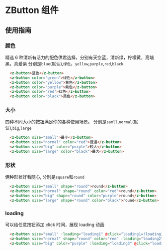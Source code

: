 # ZButton 组件

## 使用指南

### 颜色

精选 6 种清新有活力的配色供君选择，分别有天空蓝，清新绿，柠檬黄，高端黑，真爱紫
分别是`blue`(默认),`绿色`，`yellow`,`purple`,`red`,`black`

```html
  <z-button>蓝色</z-button>
  <z-button color="green">绿色</z-button>
  <z-button color="yellow">黄色</z-button>
  <z-button color="purple">紫色</z-button>
  <z-button color="red">红色</z-button>
  <z-button color="black">黑色</z-button>
```

### 大小

四种不同大小的按钮满足你的各种使用场景。
分别是`samll`,`normal`(默认),`big`,`large`

```html
  <z-button size="small">最小</z-button>
  <z-button size="normal" color="red">普通</z-button>
  <z-button size="big" color="purple">较大</z-button>
  <z-button size="large" color="black">最大</z-button>
```

### 形状

俩种形状好看随心,
分别是`square`和`round`

```html
  <z-button size="small" shape="round">round</z-button>
  <z-button size="normal" shape="round" color="red">round</z-button>
  <z-button size="big" shape="round" color="purple">round</z-button>
  <z-button size="large" shape="round" color="black">round</z-button>
```

### loading

可以给任意按钮添加 click 时间，展现 loading 动画

```html
  <z-button size="small" :loading="loading1" @click="loading1=!loading1">点击</z-button>
  <z-button size="normal" shape="round" color="red" :loading="loading2" @click="loading2=!loading2">点击</z-button>
  <z-button size="big" color="purple" :loading="loading3" @click="loading3=!loading3">点击</z-button>
```
